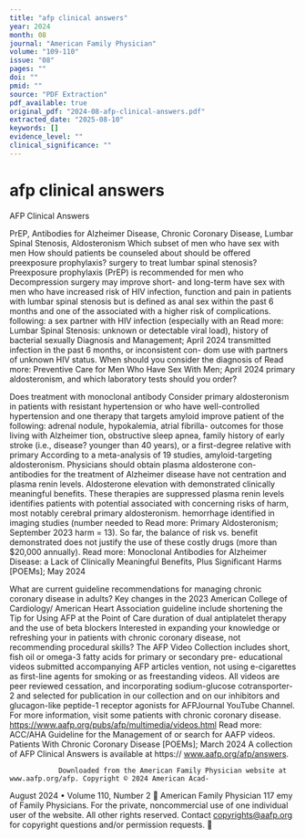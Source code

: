 ```yaml
---
title: "afp clinical answers"
year: 2024
month: 08
journal: "American Family Physician"
volume: "109-110"
issue: "08"
pages: ""
doi: ""
pmid: ""
source: "PDF Extraction"
pdf_available: true
original_pdf: "2024-08-afp-clinical-answers.pdf"
extracted_date: "2025-08-10"
keywords: []
evidence_level: ""
clinical_significance: ""
---
```


# afp clinical answers

AFP Clinical Answers

PrEP, Antibodies for Alzheimer Disease, Chronic Coronary
Disease, Lumbar Spinal Stenosis, Aldosteronism
Which subset of men who have sex with men                                How should patients be counseled about
should be offered preexposure prophylaxis?                               surgery to treat lumbar spinal stenosis?
Preexposure prophylaxis (PrEP) is recommended for men who                Decompression surgery may improve short- and long-term
have sex with men who have increased risk of HIV infection,              function and pain in patients with lumbar spinal stenosis but is
defined as anal sex within the past 6 months and one of the              associated with a higher risk of complications.
following: a sex partner with HIV infection (especially with an
                                                                         Read more: Lumbar Spinal Stenosis:
unknown or detectable viral load), history of bacterial sexually
                                                                         Diagnosis and Management; April 2024
transmitted infection in the past 6 months, or inconsistent con-
dom use with partners of unknown HIV status.
                                                                         When should you consider the diagnosis of
Read more: Preventive Care for Men Who
Have Sex With Men; April 2024
                                                                         primary aldosteronism, and which laboratory
                                                                         tests should you order?

Does treatment with monoclonal antibody                                  Consider primary aldosteronism in patients with resistant
                                                                         hypertension or who have well-controlled hypertension and one
therapy that targets amyloid improve patient
                                                                         of the following: adrenal nodule, hypokalemia, atrial fibrilla-
outcomes for those living with Alzheimer
                                                                         tion, obstructive sleep apnea, family history of early stroke (i.e.,
disease?                                                                 younger than 40 years), or a first-degree relative with primary
According to a meta-analysis of 19 studies, amyloid-targeting            aldosteronism. Physicians should obtain plasma aldosterone con-
antibodies for the treatment of Alzheimer disease have not               centration and plasma renin levels. Aldosterone elevation with
demonstrated clinically meaningful benefits. These therapies are         suppressed plasma renin levels identifies patients with potential
associated with concerning risks of harm, most notably cerebral          primary aldosteronism.
hemorrhage identified in imaging studies (number needed to               Read more: Primary Aldosteronism; September 2023
harm = 13). So far, the balance of risk vs. benefit demonstrated
does not justify the use of these costly drugs (more than $20,000
annually).
Read more: Monoclonal Antibodies for Alzheimer
Disease: a Lack of Clinically Meaningful Benefits,
Plus Significant Harms [POEMs]; May 2024



What are current guideline recommendations
for managing chronic coronary disease in adults?
Key changes in the 2023 American College of Cardiology/
American Heart Association guideline include shortening the                 Tip for Using AFP at the Point of Care
duration of dual antiplatelet therapy and the use of beta blockers          Interested in expanding your knowledge or refreshing your
in patients with chronic coronary disease, not recommending                 procedural skills? The AFP Video Collection includes short,
fish oil or omega-3 fatty acids for primary or secondary pre-               educational videos submitted accompanying AFP articles
vention, not using e-cigarettes as first-line agents for smoking            or as freestanding videos. All videos are peer reviewed
cessation, and incorporating sodium-glucose cotransporter-2                 and selected for publication in our collection and on our
inhibitors and glucagon-like peptide-1 receptor agonists for                AFPJournal YouTube Channel. For more information, visit
some patients with chronic coronary disease.                                https://www.aafp.org/pubs/afp/multimedia/videos.html
Read more: ACC/AHA Guideline for the Management of                          or search for AAFP videos.
Patients With Chronic Coronary Disease [POEMs]; March 2024                  A collection of AFP Clinical Answers is available at https://
                                                                            www.aafp.org/afp/answers.



                Downloaded from the American Family Physician website at www.aafp.org/afp. Copyright © 2024 American Acad-
August 2024 • Volume 110, Number 2                                                                                 American Family Physician 117
                emy of Family Physicians. For the private, noncommercial use of one individual user of the website. All other rights
                          reserved. Contact copyrights@aafp.org for copyright questions and/or permission requests.
